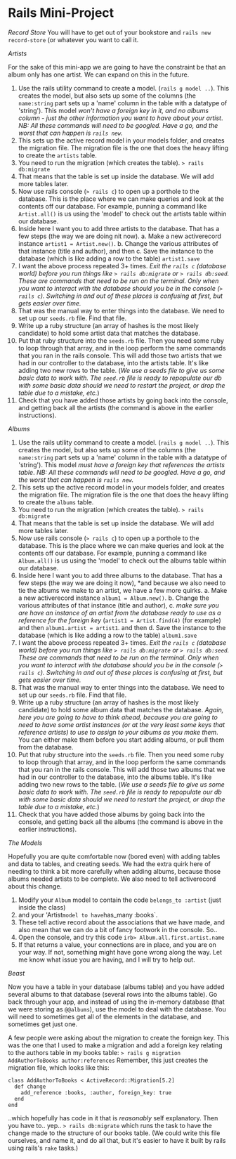 # Rails Mini-Project

*Record Store*
You will have to get out of your bookstore and `rails new record-store` (or whatever you want to call it.

*Artists*

For the sake of this mini-app we are going to have the constraint be that an album only has one artist. We can expand on this in the future.
1. Use the rails utility command to create a model. (`rails g model ..`). This creates the model, but also sets up some of the columns (the `name:string` part sets up a 'name' column in the table with a datatype of 'string'). This model *won't have a foreign key in it, and no albums column - just the other information you want to have about your artist*.
*NB: All these commands will need to be googled. Have a go, and the worst that can happen is `rails new`.*
2. This sets up the active record model in your models folder, and creates the migration file. The migration file is the one that does the heavy lifting to create the `artists` table.
3. You need to run the migration (which creates the table). `> rails db:migrate`
4. That means that the table is set up inside the database. We will add more tables later.
5. Now use rails console (`> rails c`) to open up a porthole to the database. This is the place where we can make queries and look at the contents off our database. For example, punning a command like `Artist.all()` is us using the 'model' to check out the artists table within our database.
6. Inside here I want you to add three artists to the database. That has a few steps (the way we are doing nit now). a. Make a new activerecord instance `artist1 = Artist.new()`. b. Change the various attributes of that instance (title and author), and then c. Save the instance to the database (which is like adding a row to the table) `artist1.save`
7. I want the above process repeated 3+ times. *Exit the `rails c` (database world) before you run things like `> rails db:migrate` or `> rails db:seed`. These are commands that need to be run on the terminal. Only when you want to interact with the database should you be in the console (`> rails c`). Switching in and out of these places is confusing at first, but gets easier over time.*
8. That was the manual way to enter things into the database. We need to set up our `seeds.rb` file. Find that file.
9. Write up a ruby structure (an array of hashes is the most likely candidate) to hold some artist data that matches the database.
10. Put that ruby structure into the `seeds.rb` file. Then you need some ruby to loop through that array, and in the loop perform the same commands that you ran in the rails console. This will add those two artists that we had in our controller to the database, into the artists table. It's like adding two new rows to the table. (*We use a seeds file to give us some basic data to work with. The `seed.rb` file is ready to repopulate our db with some basic data should we need to restart the project, or drop the table due to a mistake, etc.*)
11. Check that you have added those artists by going back into the console, and getting back all the artists (the command is above in the earlier instructions).


*Albums*

1. Use the rails utility command to create a model. (`rails g model ..`). This creates the model, but also sets up some of the columns (the `name:string` part sets up a 'name' column in the table with a datatype of 'string'). This model *must have a foreign key that references the artists table*.
*NB: All these commands will need to be googled. Have a go, and the worst that can happen is `rails new`.*
2. This sets up the active record model in your models folder, and creates the migration file. The migration file is the one that does the heavy lifting to create the `albums` table.
3. You need to run the migration (which creates the table). `> rails db:migrate`
4. That means that the table is set up inside the database. We will add more tables later.
5. Now use rails console (`> rails c`) to open up a porthole to the database. This is the place where we can make queries and look at the contents off our database. For example, punning a command like `Album.all()` is us using the 'model' to check out the albums table within our database.
6. Inside here I want you to add three albums to the database. That has a few steps (the way we are doing it now), *and because we also need to tie the albums we make to an artist, we have a few more quirks. a. Make a new activerecord instance `album1 = Album.new()`. b. Change the various attributes of that instance (title and author), c. *make sure you are have an instance of an artist from the database ready to use as a reference for the foreign key* (`artist1 = Artist.find(4)` (for example) and then `album1.artist = artist1`. and then d. Save the instance to the database (which is like adding a row to the table) `album1.save`
7. I want the above process repeated 3+ times. *Exit the `rails c` (database world) before you run things like `> rails db:migrate` or `> rails db:seed`. These are commands that need to be run on the terminal. Only when you want to interact with the database should you be in the console (`> rails c`). Switching in and out of these places is confusing at first, but gets easier over time.*
8. That was the manual way to enter things into the database. We need to set up our `seeds.rb` file. Find that file.
9. Write up a ruby structure (an array of hashes is the most likely candidate) to hold some album data that matches the database. *Again, here you are going to have to think ahead, because you are going to need to have some artist instances (or at the very least some keys that reference artists) to use to assign to your albums as you make them*. You can either make them before you start adding albums, or pull them from the database.
10. Put that ruby structure into the `seeds.rb` file. Then you need some ruby to loop through that array, and in the loop perform the same commands that you ran in the rails console. This will add those two albums that we had in our controller to the database, into the albums table. It's like adding two new rows to the table. (*We use a seeds file to give us some basic data to work with. The `seed.rb` file is ready to repopulate our db with some basic data should we need to restart the project, or drop the table due to a mistake, etc.*)
11. Check that you have added those albums by going back into the console, and getting back all the albums (the command is above in the earlier instructions).


*The Models*

Hopefully you are quite comfortable now (bored even) with adding tables and data to tables, and creating seeds. We had the extra quirk here of needing to think a bit more carefully when adding albums, because those albums needed artists to be complete.
We also need to tell activerecord about this change.
1. Modify your `Album` model to contain the code `belongs_to :artist` (just inside the class)
2. and your 'Artist` model to have `has_many :books`.
3. These tell active record about the associations that we have made, and also mean that we can do a bit of fancy footwork in the console. So..
4. Open the console, and try this code `irb> Album.all.first.artist.name`
5. If that returns a value, your connections are in place, and you are on your way. If not, something might have gone wrong along the way. Let me know what issue you are having, and I will try to help out.

*Beast*

Now you have a table in your database (albums table) and you have added several albums to that database (several rows into the albums table). Go back through your app, and instead of using the in-memory database (that we were storing as `@@albums`), use the model to deal with the database. You will need to sometimes get all of the elements in the database, and sometimes get just one.

A few people were asking about the migration to create the foreign key.
This was the one that I used to make a migration and add a foreign key relating to the authors table in my books table:
`> rails g migration AddAuthorToBooks author:references`
Remember, this just creates the migration file, which looks like this:
````
class AddAuthorToBooks < ActiveRecord::Migration[5.2]
  def change
    add_reference :books, :author, foreign_key: true
  end
end
````
..which hopefully has code in it that is _reasonably_ self explanatory.
Then you have to.. yep.. `> rails db:migrate` which runs the task to have the change made to the structure of our books table. (We could write this file ourselves, and name it, and do all that, but it's easier to have it built by rails using rails's `rake` tasks.)
